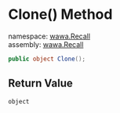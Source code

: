 # Clone\(\) Method

namespace: [wawa\.Recall](../../wawa.Recall.md)<br />
assembly: [wawa\.Recall](../../../wawa.Recall.md)



```csharp
public object Clone();
```

## Return Value

`object`



